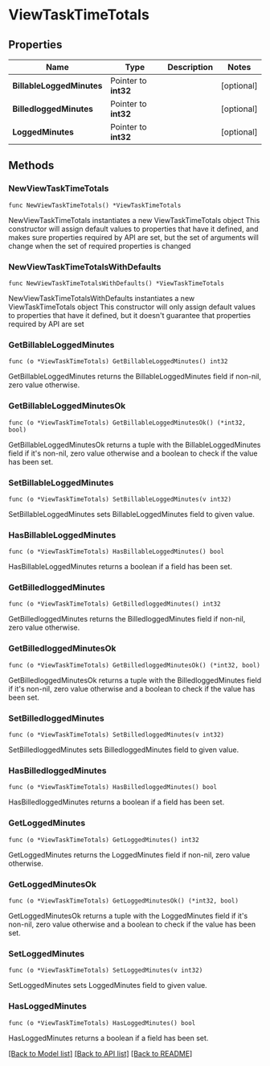 # ViewTaskTimeTotals

## Properties

Name | Type | Description | Notes
------------ | ------------- | ------------- | -------------
**BillableLoggedMinutes** | Pointer to **int32** |  | [optional] 
**BilledloggedMinutes** | Pointer to **int32** |  | [optional] 
**LoggedMinutes** | Pointer to **int32** |  | [optional] 

## Methods

### NewViewTaskTimeTotals

`func NewViewTaskTimeTotals() *ViewTaskTimeTotals`

NewViewTaskTimeTotals instantiates a new ViewTaskTimeTotals object
This constructor will assign default values to properties that have it defined,
and makes sure properties required by API are set, but the set of arguments
will change when the set of required properties is changed

### NewViewTaskTimeTotalsWithDefaults

`func NewViewTaskTimeTotalsWithDefaults() *ViewTaskTimeTotals`

NewViewTaskTimeTotalsWithDefaults instantiates a new ViewTaskTimeTotals object
This constructor will only assign default values to properties that have it defined,
but it doesn't guarantee that properties required by API are set

### GetBillableLoggedMinutes

`func (o *ViewTaskTimeTotals) GetBillableLoggedMinutes() int32`

GetBillableLoggedMinutes returns the BillableLoggedMinutes field if non-nil, zero value otherwise.

### GetBillableLoggedMinutesOk

`func (o *ViewTaskTimeTotals) GetBillableLoggedMinutesOk() (*int32, bool)`

GetBillableLoggedMinutesOk returns a tuple with the BillableLoggedMinutes field if it's non-nil, zero value otherwise
and a boolean to check if the value has been set.

### SetBillableLoggedMinutes

`func (o *ViewTaskTimeTotals) SetBillableLoggedMinutes(v int32)`

SetBillableLoggedMinutes sets BillableLoggedMinutes field to given value.

### HasBillableLoggedMinutes

`func (o *ViewTaskTimeTotals) HasBillableLoggedMinutes() bool`

HasBillableLoggedMinutes returns a boolean if a field has been set.

### GetBilledloggedMinutes

`func (o *ViewTaskTimeTotals) GetBilledloggedMinutes() int32`

GetBilledloggedMinutes returns the BilledloggedMinutes field if non-nil, zero value otherwise.

### GetBilledloggedMinutesOk

`func (o *ViewTaskTimeTotals) GetBilledloggedMinutesOk() (*int32, bool)`

GetBilledloggedMinutesOk returns a tuple with the BilledloggedMinutes field if it's non-nil, zero value otherwise
and a boolean to check if the value has been set.

### SetBilledloggedMinutes

`func (o *ViewTaskTimeTotals) SetBilledloggedMinutes(v int32)`

SetBilledloggedMinutes sets BilledloggedMinutes field to given value.

### HasBilledloggedMinutes

`func (o *ViewTaskTimeTotals) HasBilledloggedMinutes() bool`

HasBilledloggedMinutes returns a boolean if a field has been set.

### GetLoggedMinutes

`func (o *ViewTaskTimeTotals) GetLoggedMinutes() int32`

GetLoggedMinutes returns the LoggedMinutes field if non-nil, zero value otherwise.

### GetLoggedMinutesOk

`func (o *ViewTaskTimeTotals) GetLoggedMinutesOk() (*int32, bool)`

GetLoggedMinutesOk returns a tuple with the LoggedMinutes field if it's non-nil, zero value otherwise
and a boolean to check if the value has been set.

### SetLoggedMinutes

`func (o *ViewTaskTimeTotals) SetLoggedMinutes(v int32)`

SetLoggedMinutes sets LoggedMinutes field to given value.

### HasLoggedMinutes

`func (o *ViewTaskTimeTotals) HasLoggedMinutes() bool`

HasLoggedMinutes returns a boolean if a field has been set.


[[Back to Model list]](../README.md#documentation-for-models) [[Back to API list]](../README.md#documentation-for-api-endpoints) [[Back to README]](../README.md)


